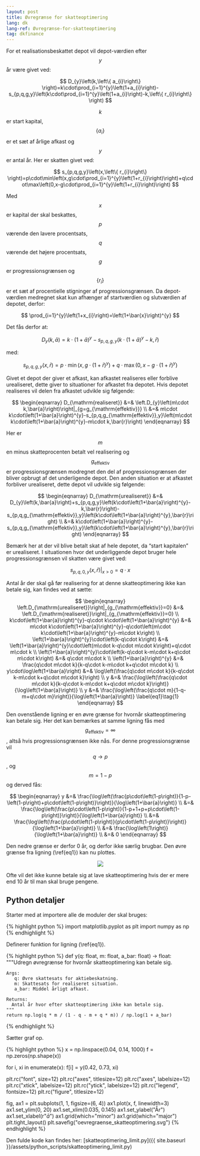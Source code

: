 ```yaml
---
layout: post
title: Øvregrænse for skatteoptimering
lang: dk
lang-ref: Øvregrænse-for-skatteoptimering
tag: dkfinance
---
```


For et realisationsbeskattet depot vil depot-værdien efter $$y$$ år være givet ved:

$$ D_{y}\left(k,\left\{ a_{i}\right\} \right)=k\cdot\prod_{i=1}^{y}\left(1+a_{i}\right)-s_{p,q,g,y}\left(k\cdot\prod_{i=1}^{y}\left(1+a_{i}\right)-k,\left\{ r_{i}\right\} \right) $$

$$k$$ er start kapital, $$\left\{ a_{i}\right\}$$  er et sæt af årlige afkast og $$y$$ er antal år.
Her er skatten givet ved:

$$ s_{p,q,g,y}\left(x,\left\{ r_{i}\right\} \right)=p\cdot\min\left(x,g\cdot\prod_{i=1}^{y}\left(1+r_{i}\right)\right)+q\cdot\max\left(0,x-g\cdot\prod_{i=1}^{y}\left(1+r_{i}\right)\right) $$

Med $$x$$ er kapital der skal beskattes, $$p$$ værende den lavere procentsats, $$q$$ værende det højere procentsats, $$g$$ er progressionsgrænsen og $$\left\{ r_{i}\right\}$$  er et sæt af procentielle stigninger af progressionsgrænsen.
Da depot-værdien medregnet skat kun afhænger af startværdien og slutværdien af depotet, derfor:

$$ \prod_{i=1}^{y}\left(1+x_{i}\right)=\left(1+\bar{x}\right)^{y} $$

Det fås derfor at:

$$ D_{y}\left(k,\bar{a}\right)=k\cdot\left(1+\bar{a}\right)^{y}-s_{p,q,g,y}\left(k\cdot\left(1+\bar{a}\right)^{y}-k,\bar{r}\right) $$

med:

$$ s_{p,q,g,y}\left(x,\bar{r}\right)=p\cdot\min\left(x,g\cdot\left(1+\bar{r}\right)^{y}\right)+q\cdot\max\left(0,x-g\cdot\left(1+\bar{r}\right)^{y}\right) $$

Givet et depot der giver et afkast, kan afkastet realiseres eller forblive urealiseret, dette giver to situationer for afkastet fra depotet.
Hvis depotet realiseres vil delen fra afkastet udvikle sig følgende:

$$ \begin{eqnarray}
   D_{\mathrm{realiseret}} &=& \left.D_{y}\left(m\cdot k,\bar{a}\right)\right|_{g=g_{\mathrm{effektiv}}} \\
	                       &=& m\cdot k\cdot\left(1+\bar{a}\right)^{y}-s_{p,q,g_{\mathrm{effektiv}},y}\left(m\cdot k\cdot\left(1+\bar{a}\right)^{y}-m\cdot k,\bar{r}\right)
    \end{eqnarray} $$

Her er $$m$$ en minus skatteprocenten betalt vel realisering og $$g_{\mathrm{effektiv}}$$ er progressionsgrænsen modregnet den del af progressionsgrænsen der bliver opbrugt af det underligende depot.
Den anden situation er at afkastet forbliver urealiseret, dette depot vil udvikle sig følgende:

$$ \begin{eqnarray}
   D_{\mathrm{urealiseret}} &=& D_{y}\left(k,\bar{a}\right)+s_{p,q,g,y}\left(k\cdot\left(1+\bar{a}\right)^{y}-k,\bar{r}\right)-s_{p,q,g_{\mathrm{effektiv}},y}\left(k\cdot\left(1+\bar{a}\right)^{y},\bar{r}\right) \\
	                       &=& k\cdot\left(1+\bar{a}\right)^{y}-s_{p,q,g_{\mathrm{effektiv}},y}\left(k\cdot\left(1+\bar{a}\right)^{y},\bar{r}\right)
    \end{eqnarray} $$

Bemærk her at der vil blive betalt skat af hele depotet, da “start kapitalen” er urealiseret.
I situationen hvor det underliggende depot bruger hele progressionsgrænsen vil skatten være givet ved:

$$ \left.s_{p,q,0,y}\left(x,\bar{r}\right)\right|_{x>0}=q\cdot x $$

Antal år der skal gå før realisering for at denne skatteoptimering ikke kan betale sig, kan findes ved at sætte:

$$ \begin{eqnarray}
   \left.D_{\mathrm{urealiseret}}\right|_{g_{\mathrm{effektiv}}=0} &=& 	\left.D_{\mathrm{realiseret}}\right|_{g_{\mathrm{effektiv}}=0} \\
   k\cdot\left(1+\bar{a}\right)^{y}-q\cdot k\cdot\left(1+\bar{a}\right)^{y} &=& m\cdot k\cdot\left(1+\bar{a}\right)^{y}-q\cdot\left(m\cdot k\cdot\left(1+\bar{a}\right)^{y}-m\cdot k\right) \\
   \left(1+\bar{a}\right)^{y}\cdot\left(k-q\cdot k\right) &=& \left(1+\bar{a}\right)^{y}\cdot\left(m\cdot k-q\cdot m\cdot k\right)+q\cdot m\cdot k \\
   \left(1+\bar{a}\right)^{y}\cdot\left(k-q\cdot k-m\cdot k+q\cdot m\cdot k\right) &=& q\cdot m\cdot k \\
   \left(1+\bar{a}\right)^{y} &=& \frac{q\cdot m\cdot k}{k-q\cdot k-m\cdot k+q\cdot m\cdot k} \\
   y\cdot\log\left(1+\bar{a}\right) &=& \log\left(\frac{q\cdot m\cdot k}{k-q\cdot k-m\cdot k+q\cdot m\cdot k}\right) \\
   y &=& \frac{\log\left(\frac{q\cdot m\cdot k}{k-q\cdot k-m\cdot k+q\cdot m\cdot k}\right)}{\log\left(1+\bar{a}\right)} \\
   y &=& \frac{\log\left(\frac{q\cdot m}{1-q-m+q\cdot m}\right)}{\log\left(1+\bar{a}\right)} \label{eq1}\tag{1}
   \end{eqnarray} $$

Den ovenstående ligning er en øvre grænse for hvornår skatteoptimering kan betale sig.
Her det kan bemærkes at samme ligning fås med $$g_{\mathrm{effektiv}}=\infty$$, altså hvis progressionsgrænsen ikke nås.
For denne progressionsgrænse vil $$q\rightarrow p$$, og $$m=1-p$$ og derved fås:

$$ \begin{eqnarray}
   y &=& \frac{\log\left(\frac{p\cdot\left(1-p\right)}{1-p-\left(1-p\right)+p\cdot\left(1-p\right)}\right)}{\log\left(1+\bar{a}\right)} \\
    &=& \frac{\log\left(\frac{p\cdot\left(1-p\right)}{1-p+1+p+p\cdot\left(1-p\right)}\right)}{\log\left(1+\bar{a}\right)} \\
    &=& \frac{\log\left(\frac{p\cdot\left(1-p\right)}{p\cdot\left(1-p\right)}\right)}{\log\left(1+\bar{a}\right)} \\
    &=& \frac{\log\left(1\right)}{\log\left(1+\bar{a}\right)} \\
    &=& 0
   \end{eqnarray} $$

Den nedre grænse er derfor 0 år, og derfor ikke særlig brugbar.
Den øvre grænse fra ligning (\ref{eq1}) kan nu plottes.

<p align="center">
<img src="{{ site.baseurl }}/assets/plots/oevregraense_skatteoptimering.svg">
</p>

Ofte vil det ikke kunne betale sig at lave skatteoptimering hvis der er mere end 10 år til man skal bruge pengene.

<!-- python_split -->

## Python detaljer

Starter med at importere alle de moduler der skal bruges:

{% highlight python %}
import matplotlib.pyplot as plt
import numpy as np
{% endhighlight %}

Definerer funktion for ligning (\ref{eq1}).

{% highlight python %}
def y(q: float, m: float, a_bar: float) -> float:
    """Udregn øvregrænse for hvornår skatteoptimering kan betale sig.

    Args:
       q: Øvre skattesats for aktiebeskatning.
       m: Skattesats for realiseret situation.
       a_bar: Middel årligt afkast.

    Returns:
      Antal år hvor efter skatteoptimering ikke kan betale sig.
    """
    return np.log(q * m / (1 - q - m + q * m)) / np.log(1 + a_bar)
{% endhighlight %}

Sætter graf op.

{% highlight python %}
x = np.linspace(0.04, 0.14, 1000)
f = np.zeros(np.shape(x))

for i, xi in enumerate(x):
    f[i] = y(0.42, 0.73, xi)

plt.rc("font", size=12)
plt.rc("axes", titlesize=12)
plt.rc("axes", labelsize=12)
plt.rc("xtick", labelsize=12)
plt.rc("ytick", labelsize=12)
plt.rc("legend", fontsize=12)
plt.rc("figure", titlesize=12)

fig, ax1 = plt.subplots(1, 1, figsize=(6, 4))
ax1.plot(x, f, linewidth=3)
ax1.set_ylim(0, 20)
ax1.set_xlim(0.035, 0.145)
ax1.set_ylabel("År")
ax1.set_xlabel(r"$\bar{a}$")
ax1.grid(which="minor")
ax1.grid(which="major")
plt.tight_layout()
plt.savefig("oevregraense_skatteoptimering.svg")
{% endhighlight %}

Den fulde kode kan findes her: [skatteoptimering_limit.py]({{ site.baseurl }}/assets/python_scripts/skatteoptimering_limit.py)
